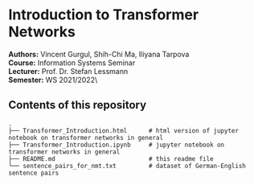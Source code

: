 # Introduction to Transformer Networks

__Authors:__ Vincent Gurgul, Shih-Chi Ma, Iliyana Tarpova\
__Course:__ Information Systems Seminar\
__Lecturer:__ Prof. Dr. Stefan Lessmann\
__Semester:__ WS 2021/2022\

## Contents of this repository

```
.
├── Transformer_Introduction.html      # html version of jupyter notebook on transformer networks in general
├── Transformer_Introduction.ipynb     # jupyter notebook on transformer networks in general
├── README.md                          # this readme file
└── sentence_pairs_for_nmt.txt         # dataset of German-English sentence pairs
```

